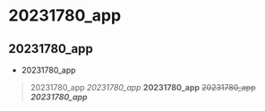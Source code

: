 # 20231780_app
## 20231780_app
* 20231780_app
> 20231780_app
_20231780_app_
**20231780_app**
~~20231780_app~~
***20231780_app***


